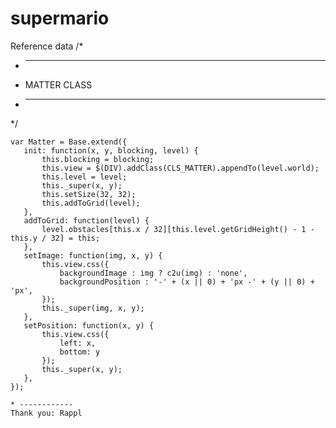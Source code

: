 # supermario
Reference data
/*
 * -------------------------------------------
 * MATTER CLASS
 * -------------------------------------------
 */
 ```````````````````````
var Matter = Base.extend({
	init: function(x, y, blocking, level) {
		this.blocking = blocking;
		this.view = $(DIV).addClass(CLS_MATTER).appendTo(level.world);
		this.level = level;
		this._super(x, y);
		this.setSize(32, 32);
		this.addToGrid(level);
	},
	addToGrid: function(level) {
		level.obstacles[this.x / 32][this.level.getGridHeight() - 1 - this.y / 32] = this;
	},
	setImage: function(img, x, y) {
		this.view.css({
			backgroundImage : img ? c2u(img) : 'none',
			backgroundPosition : '-' + (x || 0) + 'px -' + (y || 0) + 'px',
		});
		this._super(img, x, y);
	},
	setPosition: function(x, y) {
		this.view.css({
			left: x,
			bottom: y
		});
		this._super(x, y);
	},
});

* ------------
Thank you: Rappl

